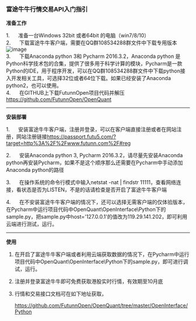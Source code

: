 ### 富途牛牛行情交易API入门指引

**准备工作**

1.      准备一台Windows 32bit 或者64bit 的电脑（win7/8/10）  
2.      下载富途牛牛客户端，需要在QQ群108534288群文件中下载专用版本![image](https://github.com/FutunnOpen/OpenQuant/raw/master/Resources/Download.png)  
3.      下载Anaconda python 3和 Pycharm 2016.3.2，Anaconda python 是Python科学技术包的合集，提供了很多用于科学计算的模块，Pycharm是一款Python的IDE，用于程序开发，可以在QQ群108534288群文件中下载python接入开发相关工具，可选择32位或者64位下载。如果已经安装了Anaconda python2，也可以使用。  
4.      在GITHUB上下载FutunnOpen项目代码并解压<https://github.com/FutunnOpen/OpenQuant>


---

**安装部署**

1.      安装富途牛牛客户端，注册并登录，可以在客户端直接注册或者在网站注册，网站注册链接<https://passport.futu5.com/?target=http%3A%2F%2Fwww.futunn.com%2F#reg>

2.      安装Anaconda python 3, Pycharm 2016.3.2，请尽量先安装Anaconda python再安装Pycharm，如果不是这个顺序那么还需要在Pycharm中手动添加Anaconda python的路径

3.      在操作系统的命令行模式中输入netstat -nat | findstr 11111，查看网络连接，看状态是否为LISTEN，不是的话请检查是否开启了富途牛牛客户端

4.      在不安装富途牛牛客户端的情况下，还可以选择无需客户端的仅体验版本，在Pycharm中运行项目代码中OpenQuant\OpenInterface\Python下的sample.py，把sample.py中host='127.0.0.1'的值改为119.29.141.202，即可利用云端进行测试，运行。

---

**使用**

1. 在开启了富途牛牛客户端或者利用云端获取数据的情况下，在Pycharm中运行项目代码中OpenQuant\OpenInterface\Python下的sample.py，即可进行调试，运行。

2. 注册并登录富途牛牛即可免费获取港股实时行情，有效期至10月底

3. 行情和交易接口文档可在如下地址获取，

   <https://github.com/FutunnOpen/OpenQuant/tree/master/OpenInterface/Python>

​      